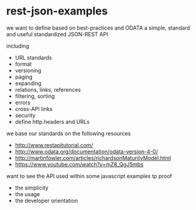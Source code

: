 rest-json-examples
==================

we want to define based on best-practices and ODATA a simple, standard and useful standardized JSON-REST API

including
- URL standards
- format
- versioning
- paging
- expanding
- relations, links, references
- filtering, sorting
- errors
- cross-API links
- security
- define http.headers and URLs

we base our standards on the following resources
- http://www.restapitutorial.com/
- http://www.odata.org/documentation/odata-version-4-0/
- http://martinfowler.com/articles/richardsonMaturityModel.html
- https://www.youtube.com/watch?v=mZ8_QgJ5mbs

want to see the API used within some javascript examples tp proof
- the simplicity
- the usage
- the developer orientation
